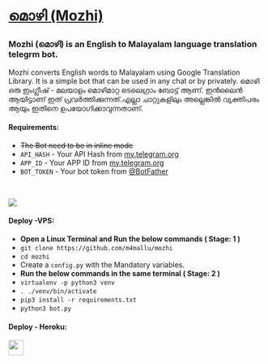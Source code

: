<h1>
    <p align="left">
        <a href="https://t.me/rmprojects">മൊഴി (Mozhi)</a>
    </p>
</h1>
<h3>
Mozhi (മൊഴി) is an English to Malayalam language translation telegrm bot.
</h3>
<p align="left">
Mozhi converts English words to Malayalam using Google Translation Library. It is a simple bot that can be used in any chat or by privately.
മൊഴി ഒരു ഇംഗ്ലീഷ് - മലയാളം മൊഴിമാറ്റ ടെലെഗ്രാം ബോട്ട് ആണ്. ഇൻലൈൻ ആയിട്ടാണ് ഇത് പ്രവർത്തിക്കുന്നത്.എല്ലാ ചാറ്റുകളിലും അല്ലെങ്കിൽ വ്യക്തിപരം ആയും ഇതിനെ ഉപയോഗിക്കാവുന്നതാണ്. 
    </p>
<h4>
Requirements:</h4>
<ul>
        <li><s>The Bot need to be in inline mode</s></li>
        <li><code>API_HASH</code>    -   Your API Hash from <a href="https://my.telegram.org">my.telegram.org</a></li>
        <li><code>APP_ID</code>      -   Your APP ID from <a href="https://my.telegram.org">my.telegram.org</a></li>
        <li><code>BOT_TOKEN</code>   -   Your bot token from <a href="https://telegram.dog/botfather">@BotFather</a></li>
</ul>
<br>
<p align="left">
    <a href="https://choosealicense.com/licenses/gpl-3.0/">
        <img src="https://img.shields.io/badge/License-GPLv3-blueviolet?style=for-the-badge&logo=gplv3">
    </a>
</p>
<p align="left"></p>
<h4>
Deploy -VPS:</h4>
    <ul>
        <li><strong>Open a Linux Terminal and Run the below commands ( Stage: 1 )</strong></li>
        <li><code>git clone https://github.com/m4mallu/mozhi</code></li>
        <li><code>cd mozhi</code></li>
        <li>Create a <code>config.py</code> with the Mandatory variables.</li>
        <li><strong>Run the below commands in the same terminal ( Stage: 2 )</strong></li>
        <li><code>virtualenv -p python3 venv</code></li>
        <li><code>. ./venv/bin/activate</code></li>
        <li><code>pip3 install -r requirements.txt</code></li>
        <li><code>python3 bot.py</code></li>
    </ul>
<h4>
Deploy - Heroku:</h4>
    <a href="https://heroku.com/deploy?template=https://github.com/m4mallu/mozhi">
        <img height="30px" src="https://img.shields.io/badge/Deploy%20To%20Heroku-blueviolet?style=for-the-badge&logo=heroku">
    </a>
